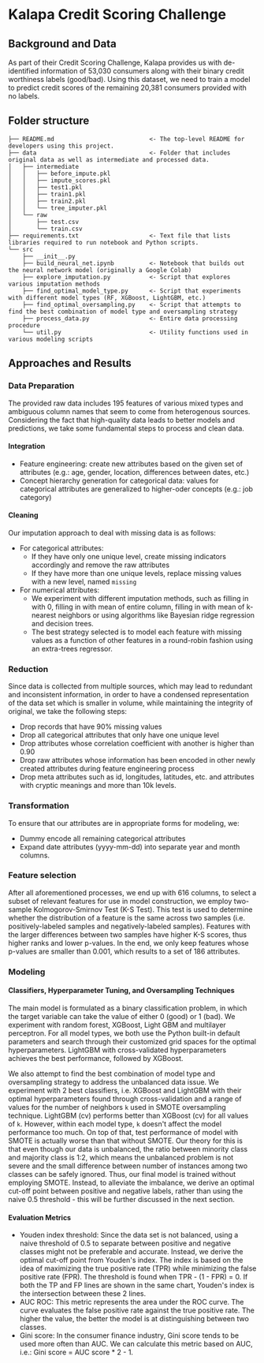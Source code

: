 # Kalapa Credit Scoring Challenge
## Background and Data
As part of their Credit Scoring Challenge, Kalapa provides us with de-identified information of 53,030 consumers along 
with their binary credit worthiness labels (good/bad). Using this dataset, we need to train a model to predict credit scores
of the remaining 20,381 consumers provided with no labels. 

## Folder structure
```
├── README.md                           <- The top-level README for developers using this project.
├── data                                <- Folder that includes original data as well as intermediate and processed data.
│   ├── intermediate
│   │   ├── before_impute.pkl
│   │   ├── impute_scores.pkl
│   │   ├── test1.pkl
│   │   ├── train1.pkl
│   │   ├── train2.pkl
│   │   └── tree_imputer.pkl
│   └── raw
│       ├── test.csv
│       └── train.csv
├── requirements.txt                    <- Text file that lists libraries required to run notebook and Python scripts.
└── src
    ├── __init__.py
    ├── build_neural_net.ipynb          <- Notebook that builds out the neural network model (originally a Google Colab)
    ├── explore_imputation.py           <- Script that explores various imputation methods
    ├── find_optimal_model_type.py      <- Script that experiments with different model types (RF, XGBoost, LightGBM, etc.)
    ├── find_optimal_oversampling.py    <- Script that attempts to find the best combination of model type and oversampling strategy
    ├── process_data.py                 <- Entire data processing procedure
    └── util.py                         <- Utility functions used in various modeling scripts
```

## Approaches and Results
### Data Preparation
The provided raw data includes 195 features of various mixed types and ambiguous column names that seem to come from 
heterogenous sources. Considering the fact that high-quality data leads to better models and predictions, we take some 
fundamental steps to process and clean data. 

#### Integration
- Feature engineering: create new attributes based on the given set of attributes (e.g.: age, gender, location, 
differences between dates, etc.)
- Concept hierarchy generation for categorical data: values for categorical attributes are generalized to higher-oder 
concepts (e.g.: job category)

#### Cleaning
Our imputation approach to deal with missing data is as follows: 
- For categorical attributes:
    - If they have only one unique level, create missing indicators accordingly and remove the raw attributes
    - If they have more than one unique levels, replace missing values with a new level, named `missing`
- For numerical attributes: 
    - We experiment with different imputation methods, such as filling in with 0, filling in with mean of entire column, 
    filling in with mean of k-nearest neighbors or using algorithms like Bayesian ridge regression and decision trees.
    - The best strategy selected is to model each feature with missing values as a function of other features in a round-robin
    fashion using an extra-trees regressor. 

### Reduction
Since data is collected from multiple sources, which may lead to redundant and inconsistent information, in order to 
have a condensed representation of the data set which is smaller in volume, while maintaining the integrity of original, 
we take the following steps:
- Drop records that have 90% missing values 
- Drop all categorical attributes that only have one unique level
- Drop attributes whose correlation coefficient with another is higher than 0.90 
- Drop raw attributes whose information has been encoded in other newly created attributes during feature engineering process
- Drop meta attributes such as id, longitudes, latitudes, etc. and attributes with cryptic meanings and more than 10k levels.

### Transformation
To ensure that our attributes are in appropriate forms for modeling, we: 
- Dummy encode all remaining categorical attributes
- Expand date attributes (yyyy-mm-dd) into separate year and month columns. 

### Feature selection
After all aforementioned processes, we end up with 616 columns, to select a subset of relevant features for use in model 
construction, we employ two-sample Kolmogorov-Smirnov Test (K-S Test). This test is used to determine whether the distribution
of a feature is the same across two samples (i.e. positively-labeled samples and negatively-labeled samples). Features with 
the larger differences between two samples have higher K-S scores, thus higher ranks and lower p-values. In the end, we only 
keep features whose p-values are smaller than 0.001, which results to a set of 186 attributes. 

### Modeling

#### Classifiers, Hyperparameter Tuning, and Oversampling Techniques
The main model is formulated as a binary classification problem, in which the target variable can take the value of either 
0 (good) or 1 (bad). We experiment with random forest, XGBoost, Light GBM and multilayer perceptron. For all model types, we
both use the Python built-in default parameters and search through their customized grid spaces for the optimal hyperparameters. 
LightGBM with cross-validated hyperparameters achieves the best performance, followed by XGBoost.

We also attempt to find the best combination of model type and oversampling strategy to address the unbalanced data issue.
We experiment with 2 best classifiers, i.e. XGBoost and LightGBM with their optimal hyperparameters found through cross-validation
and a range of values for the number of neighbors `k` used in SMOTE oversampling technique. LightGBM (cv) performs better 
than XGBoost (cv) for all values of `k`. However, within each model type, `k` doesn't affect the model performance too much. 
On top of that, test performance of model with SMOTE is actually worse than that without SMOTE. Our theory for this is 
that even though our data is unbalanced, the ratio between minority class and majority class is 1:2, which means the unbalanced
problem is not severe and the small difference between number of instances among two classes can be safely ignored. Thus, 
our final model is trained without employing SMOTE. Instead, to alleviate the imbalance, we derive an optimal cut-off point
between positive and negative labels, rather than using the naive 0.5 threshold - this will be further discussed in the 
next section.

#### Evaluation Metrics
- Youden index threshold: Since the data set is not balanced, using a naive threshold of 0.5 to separate between positive 
and negative classes might not be preferable and accurate. Instead, we derive the optimal cut-off point from Youden's index.
The index is based on the idea of maximizing the true positive rate (TPR) while minimizing the false positive rate (FPR).
The threshold is found when TPR - (1 - FPR) = 0. If both the TP and FP lines are shown in the same chart, Youden's index 
is the intersection between these 2 lines. 
- AUC ROC: This metric represents the area under the ROC curve. The curve evaluates the false positive rate against the 
true positive rate. The higher the value, the better the model is at distinguishing between two classes.
- Gini score: In the consumer finance industry, Gini score tends to be used more often than AUC. We can calculate this 
metric based on AUC, i.e.: Gini score = AUC score * 2 - 1.

 
